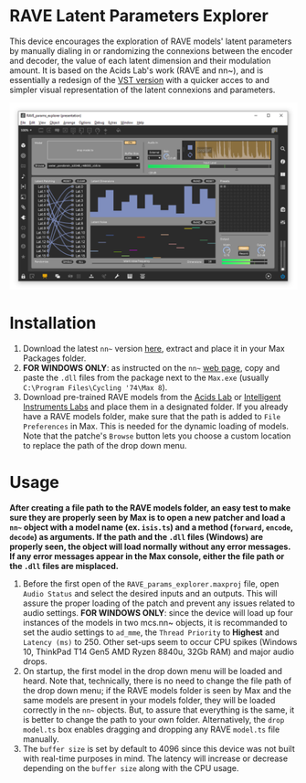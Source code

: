 # RAVE Latent Parameters Explorer

This device encourages the exploration of RAVE models' latent parameters by manually dialing in or randomizing the connexions between the encoder and decoder, the value of each latent dimension and their modulation amount. It is based on the Acids Lab's work (RAVE and nn~), and is essentially a redesign of the [VST version](https://forum.ircam.fr/projects/detail/rave-vst/) with a quicker acces to and simpler visual representation of the latent connexions and parameters.

![latent-params](assets/rave-params-exp.png)

# Installation

1. Download the latest `nn~` version [here](https://github.com/domkirke/nn_tilde/releases/), extract and place it in your Max Packages folder.
2. **FOR WINDOWS ONLY**: as instructed on the `nn~` [web page](https://forum.ircam.fr/projects/detail/nn/), copy and paste the `.dll` files from the package next to the `Max.exe` (usually `C:\Program Files\Cycling '74\Max 8`).
3. Download pre-trained RAVE models from the [Acids Lab](https://acids-ircam.github.io/rave_models_download) or [Intelligent Instruments Labs](https://huggingface.co/Intelligent-Instruments-Lab/rave-models) and place them in a designated folder. If you already have a RAVE models folder, make sure that the path is added to `File Preferences` in Max. This is needed for the dynamic loading of models. Note that the patche's `Browse` button lets you choose a custom location to replace the path of the drop down menu.

# Usage

**After creating a file path to the RAVE models folder, an easy test to make sure they are properly seen by Max is to open a new patcher and load a `nn~` object with a model name (ex. `isis.ts`) and a method (`forward`, `encode`, `decode`) as arguments. If the path and the `.dll` files (Windows) are properly seen, the object will load normally without any error messages. If any error messages appear in the Max console, either the file path or the `.dll` files are misplaced.**

1. Before the first open of the `RAVE_params_explorer.maxproj` file, open `Audio Status` and select the desired inputs and an outputs. This will assure the proper loading of the patch and prevent any issues related to audio settings. **FOR WINDOWS ONLY**: since the device will load up four instances of the models in two mcs.nn~ objects, it is recommanded to set the audio settings to `ad_mme`, the `Thread Priority` to **Highest** and `Latency (ms)` to 250. Other set-ups seem to occur CPU spikes (Windows 10, ThinkPad T14 Gen5 AMD Ryzen 8840u, 32Gb RAM) and major audio drops.
2. On startup, the first model in the drop down menu will be loaded and heard. Note that, technically, there is no need to change the file path of the drop down menu; if the RAVE models folder is seen by Max and the same models are present in your models folder, they will be loaded correctly in the `nn~` objects. But, to assure that everything is the same, it is better to change the path to your own folder. Alternatively, the `drop model.ts` box enables dragging and dropping any RAVE `model.ts` file manually.
3. The `buffer size` is set by default to 4096 since this device was not built with real-time purposes in mind. The latency will increase or decrease depending on the `buffer size` along with the CPU usage.
